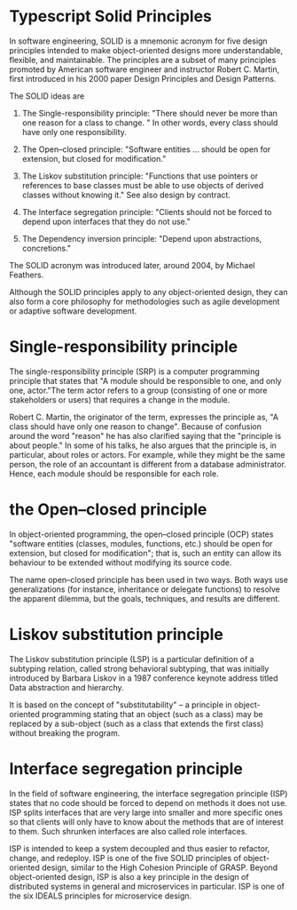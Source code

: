 # Typescript Solid Principles

In software engineering, SOLID is a mnemonic acronym for five design principles intended to make object-oriented designs more understandable, flexible, and maintainable. The principles are a subset of many principles promoted by American software engineer and instructor Robert C. Martin, first introduced in his 2000 paper Design Principles and Design Patterns. 

The SOLID ideas are

1. The Single-responsibility principle: "There should never be more than one reason for a class to change. " In other words, every class should have only one responsibility.

2. The Open–closed principle: "Software entities ... should be open for extension, but closed for modification."

3. The Liskov substitution principle: "Functions that use pointers or references to base classes must be able to use objects of derived classes without knowing it."  See also design by contract.

4. The Interface segregation principle: "Clients should not be forced to depend upon interfaces that they do not use."

5. The Dependency inversion principle: "Depend upon abstractions,  concretions."


The SOLID acronym was introduced later, around 2004, by Michael Feathers.

Although the SOLID principles apply to any object-oriented design, they can also form a core philosophy for methodologies such as agile development or adaptive software development.

# Single-responsibility principle
The single-responsibility principle (SRP) is a computer programming principle that states that "A module should be responsible to one, and only one, actor."The term actor refers to a group (consisting of one or more stakeholders or users) that requires a change in the module.

Robert C. Martin, the originator of the term, expresses the principle as, "A class should have only one reason to change". Because of confusion around the word "reason" he has also clarified saying that the "principle is about people." In some of his talks, he also argues that the principle is, in particular, about roles or actors. For example, while they might be the same person, the role of an accountant is different from a database administrator. Hence, each module should be responsible for each role.


# the Open–closed principle
In object-oriented programming, the open–closed principle (OCP) states "software entities (classes, modules, functions, etc.) should be open for extension, but closed for modification";  that is, such an entity can allow its behaviour to be extended without modifying its source code.

The name open–closed principle has been used in two ways. Both ways use generalizations (for instance, inheritance or delegate functions) to resolve the apparent dilemma, but the goals, techniques, and results are different.


# Liskov substitution principle
The Liskov substitution principle (LSP) is a particular definition of a subtyping relation, called strong behavioral subtyping, that was initially introduced by Barbara Liskov in a 1987 conference keynote address titled Data abstraction and hierarchy. 

It is based on the concept of "substitutability" – a principle in object-oriented programming stating that an object (such as a class) may be replaced by a sub-object (such as a class that extends the first class) without breaking the program.


# Interface segregation principle
In the field of software engineering, the interface segregation principle (ISP) states that no code should be forced to depend on methods it does not use.  ISP splits interfaces that are very large into smaller and more specific ones so that clients will only have to know about the methods that are of interest to them. Such shrunken interfaces are also called role interfaces. 

ISP is intended to keep a system decoupled and thus easier to refactor, change, and redeploy. ISP is one of the five SOLID principles of object-oriented design, similar to the High Cohesion Principle of GRASP.  Beyond object-oriented design, ISP is also a key principle in the design of distributed systems in general and microservices in particular. ISP is one of the six IDEALS principles for microservice design. 

